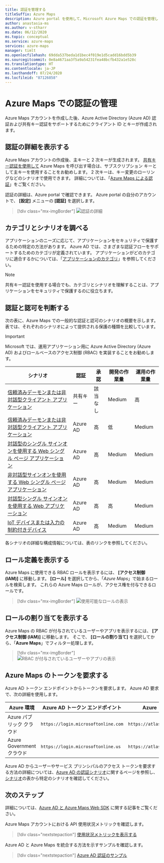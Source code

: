 ```yaml
---
title: 認証を管理する
titleSuffix: Azure Maps
description: Azure portal を使用して、Microsoft Azure Maps での認証を管理します。
author: anastasia-ms
ms.author: v-stharr
ms.date: 06/12/2020
ms.topic: conceptual
ms.service: azure-maps
services: azure-maps
manager: timlt
ms.openlocfilehash: 69dda537beda1d1bec4f019e1d5cadd16bdd5b39
ms.sourcegitcommit: 0e8a4671aa3f5a9a54231fea48bcfb432a1e528c
ms.translationtype: HT
ms.contentlocale: ja-JP
ms.lasthandoff: 07/24/2020
ms.locfileid: "87126858"
---
```

# <a name="manage-authentication-in-azure-maps"></a>Azure Maps での認証の管理

Azure Maps アカウントを作成した後、Azure Active Directory (Azure AD) 認証および共有キー認証をサポートするためにクライアント ID とキーが作成されます。

## <a name="view-authentication-details"></a>認証の詳細を表示する

Azure Maps アカウントの作成後、主キーと 2 次キーが生成されます。 [共有キー認証を使用して](https://docs.microsoft.com/azure/azure-maps/azure-maps-authentication#shared-key-authentication) Azure Maps を呼び出す場合は、サブスクリプション キーとして主キーを使用することをお勧めします。 2 次キーは、キー変更のローリングなどのシナリオで使用できます。 詳細については、「[Azure Maps による認証](https://aka.ms/amauth)」をご覧ください。

認証の詳細は、Azure portal で確認できます。 Azure portal の自分のアカウントで、 **[設定]** メニューの **[認証]** を選択します。

> [!div class="mx-imgBorder"]
> ![認証の詳細](./media/how-to-manage-authentication/how-to-view-auth.png)

## <a name="discover-category-and-scenario"></a>カテゴリとシナリオを調べる

アプリケーションのニーズに応じて、アプリケーションをセキュリティで保護するための特定の方法があります。 Azure AD では、さまざまな認証フローをサポートするためのカテゴリが定義されています。 アプリケーションがどのカテゴリに適合するかについては、「[アプリケーションのカテゴリ](https://docs.microsoft.com/azure/active-directory/develop/authentication-flows-app-scenarios#application-categories)」を参照してください。

> [!NOTE]
> 共有キー認証を使用する場合でも、カテゴリとシナリオを理解することは、アプリケーションをセキュリティで保護するのに役立ちます。

## <a name="determine-authentication-and-authorization"></a>認証と認可を判断する

次の表に、Azure Maps での一般的な認証と認可のシナリオの概要を示します。 表では、それぞれのシナリオによって提供される保護の種類を比較しています。

> [!IMPORTANT]
> Microsoft では、運用アプリケーション用に Azure Active Directory (Azure AD) およびロールベースのアクセス制御 (RBAC) を実装することをお勧めします。

| シナリオ                                                                                    | 認証 | 承認 | 開発の作業量 | 運用の作業量 |
| ------------------------------------------------------------------------------------------- | -------------- | ------------- | ------------------ | ------------------ |
| [信頼済みデーモンまたは非対話型クライアント アプリケーション](./how-to-secure-daemon-app.md)        | 共有キー     | 該当なし           | Medium             | 高               |
| [信頼済みデーモンまたは非対話型クライアント アプリケーション](./how-to-secure-daemon-app.md)        | Azure AD       | 高          | 低                | Medium             |
| [対話型のシングル サインオンを使用する Web シングル ページ アプリケーション](./how-to-secure-spa-users.md) | Azure AD       | 高          | Medium             | Medium             |
| [非対話型サインオンを使用する Web シングル ページ アプリケーション](./how-to-secure-spa-app.md)      | Azure AD       | 高          | Medium             | Medium             |
| [対話型シングル サインオンを使用する Web アプリケーション](./how-to-secure-webapp-users.md)          | Azure AD       | 高          | 高               | Medium             |
| [IoT デバイスまたは入力の制約付きデバイス](./how-to-secure-device-code.md)                     | Azure AD       | 高          | Medium             | Medium             |

各シナリオの詳細な構成情報については、表のリンクを参照してください。

## <a name="view-role-definitions"></a>ロール定義を表示する

Azure Maps に使用できる RBAC ロールを表示するには、 **[アクセス制御 (IAM)]** に移動します。 **[ロール]** を選択してから、「*Azure Maps*」で始まるロールを検索します。 これらの Azure Maps ロールが、アクセス権を付与できるロールです。

> [!div class="mx-imgBorder"]
> ![使用可能なロールの表示](./media/how-to-manage-authentication/how-to-view-avail-roles.png)

## <a name="view-role-assignments"></a>ロールの割り当てを表示する

Azure Maps の RBAC が付与されているユーザーやアプリを表示するには、 **[アクセス制御 (IAM)]** に移動します。 そこで、 **[ロールの割り当て]** を選択してから、「**Azure Maps**」でフィルター処理します。

> [!div class="mx-imgBorder"]
> ![RBAC が付与されているユーザーやアプリの表示](./media/how-to-manage-authentication/how-to-view-amrbac.png)

## <a name="request-tokens-for-azure-maps"></a>Azure Maps のトークンを要求する

Azure AD トークン エンドポイントからトークンを要求します。 Azure AD 要求で、次の詳細を使用します。

| Azure 環境      | Azure AD トークン エンドポイント             | Azure リソース ID              |
| ---------------------- | ----------------------------------- | ------------------------------ |
| Azure パブリック クラウド     | `https://login.microsoftonline.com` | `https://atlas.microsoft.com/` |
| Azure Government クラウド | `https://login.microsoftonline.us`  | `https://atlas.microsoft.com/` |

Azure AD からユーザーやサービス プリンシパルのアクセス トークンを要求する方法の詳細については、[Azure AD の認証シナリオ](https://docs.microsoft.com/azure/active-directory/develop/authentication-scenarios)に関するページを参照し、[シナリオ](./how-to-manage-authentication.md#determine-authentication-and-authorization)の表から特定のシナリオを確認してください。

## <a name="next-steps"></a>次のステップ

詳細については、[Azure AD と Azure Maps Web SDK](https://docs.microsoft.com/azure/azure-maps/how-to-use-map-control) に関する記事をご覧ください。

Azure Maps アカウントにおける API 使用状況メトリックを確認します。
> [!div class="nextstepaction"]
> [使用状況メトリックを表示する](how-to-view-api-usage.md)

Azure AD と Azure Maps を統合する方法を示すサンプルを確認します。

> [!div class="nextstepaction"]
> [Azure AD 認証のサンプル](https://github.com/Azure-Samples/Azure-Maps-AzureAD-Samples)
